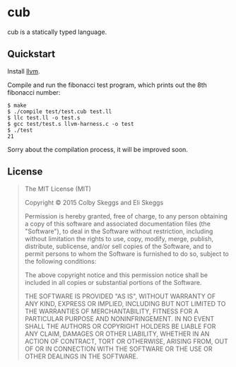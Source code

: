cub
===

cub is a statically typed language.

Quickstart
----------

Install [llvm](http://llvm.org/).

Compile and run the fibonacci test program, which prints out the 8th fibonacci number:

```
$ make
$ ./compile test/test.cub test.ll
$ llc test.ll -o test.s
$ gcc test/test.s llvm-harness.c -o test
$ ./test
21
```

Sorry about the compilation process, it will be improved soon.

License
-------

> The MIT License (MIT)
> 
> Copyright &copy; 2015 Colby Skeggs and Eli Skeggs
> 
> Permission is hereby granted, free of charge, to any person obtaining a copy of this software and associated documentation files (the "Software"), to deal in the Software without restriction, including without limitation the rights to use, copy, modify, merge, publish, distribute, sublicense, and/or sell copies of the Software, and to permit persons to whom the Software is furnished to do so, subject to the following conditions:
> 
> The above copyright notice and this permission notice shall be included in all copies or substantial portions of the Software.
> 
> THE SOFTWARE IS PROVIDED "AS IS", WITHOUT WARRANTY OF ANY KIND, EXPRESS OR IMPLIED, INCLUDING BUT NOT LIMITED TO THE WARRANTIES OF MERCHANTABILITY, FITNESS FOR A PARTICULAR PURPOSE AND NONINFRINGEMENT. IN NO EVENT SHALL THE AUTHORS OR COPYRIGHT HOLDERS BE LIABLE FOR ANY CLAIM, DAMAGES OR OTHER LIABILITY, WHETHER IN AN ACTION OF CONTRACT, TORT OR OTHERWISE, ARISING FROM, OUT OF OR IN CONNECTION WITH THE SOFTWARE OR THE USE OR OTHER DEALINGS IN THE SOFTWARE.
